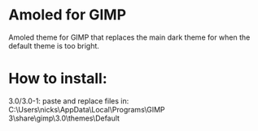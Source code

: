# Amoled for GIMP
Amoled theme for GIMP that replaces the main dark theme for when the default theme is too bright.

# How to install:

3.0/3.0-1:
paste and replace files in: C:\Users\nicks\AppData\Local\Programs\GIMP 3\share\gimp\3.0\themes\Default
